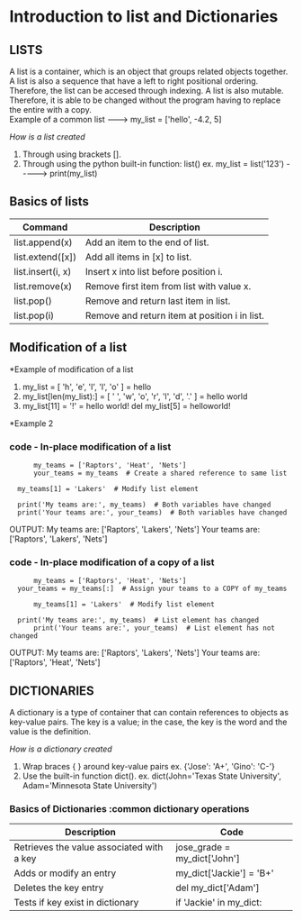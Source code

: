  # Introduction to list and Dictionaries
 
 
 ## LISTS
 A list is a container, which is an object that groups related objects together.
 A list is also a sequence that have a left to right positional ordering. Therefore, the list can be accesed through indexing.
 A list is also mutable. Therefore, it is able to be changed without the program having to replace the entire with a copy.  
 Example of a common list ---> my_list = ['hello', -4.2, 5]
 
 *How is a list created*
 1. Through using brackets [].
 2. Through using the python built-in function: list() ex. my_list = list('123') -----> print(my_list)

## Basics of lists

| Command | Description |
| --- | --- |
|list.append(x)    |Add an item to the end of list.                |               |                
|list.extend([x])  |Add all items in [x] to list.                  | git diff      |                
|list.insert(i, x) |Insert x into list before position i.	   | git status    |                
|list.remove(x)    |Remove first item from list with value x.      | git diff      |                
|list.pop()        |Remove and return last item in list.           | git status    |                
|list.pop(i)       |Remove and return item at position i in list.  | git diff      |                





 
 
 

## Modification of a list 

*Example of modification of a list
1. my_list  = [ 'h', 'e', 'l', 'l', 'o' ] = hello 
2. my_list[len(my_list):] = [ ' ', 'w', 'o', 'r', 'l', 'd', '.' ] = hello world
3. my_list[11] = '!' = hello world!
del my_list[5] = helloworld!

*Example 2
### code - In-place modification of a list
          my_teams = ['Raptors', 'Heat', 'Nets']
          your_teams = my_teams  # Create a shared reference to same list

	  my_teams[1] = 'Lakers'  # Modify list element

	  print('My teams are:', my_teams)  # Both variables have changed
	  print('Your teams are:', your_teams)  # Both variables have changed
OUTPUT: My teams are: ['Raptors', 'Lakers', 'Nets']
        Your teams are: ['Raptors', 'Lakers', 'Nets']

		
### code - In-place modification of a copy of a list
          my_teams = ['Raptors', 'Heat', 'Nets']
	  your_teams = my_teams[:]  # Assign your teams to a COPY of my_teams
	
          my_teams[1] = 'Lakers'  # Modify list element
	
	  print('My teams are:', my_teams)  # List element has changed
          print('Your teams are:', your_teams)  # List element has not changed
OUTPUT: My teams are: ['Raptors', 'Lakers', 'Nets']
        Your teams are: ['Raptors', 'Heat', 'Nets']


 
## DICTIONARIES
A dictionary is a type of container that can  contain references to objects as key-value pairs. The key is a value; in the case, the key is the word and the value is the definition. 

*How is a dictionary created*
1. Wrap braces { } around key-value pairs ex. {'Jose': 'A+', 'Gino': 'C-'} 
2. Use the built-in function dict(). ex. dict(John='Texas State University', Adam='Minnesota State University')

### Basics of Dictionaries :common dictionary operations
|Description| Code|
| --- | --- |
|Retrieves the value associated with a key|	jose_grade = my_dict['John'] |
|Adds or  modify an  entry |	my_dict['Jackie'] = 'B+' |
|Deletes the key entry  |	del my_dict['Adam'] |
|Tests if key exist in dictionary |	if 'Jackie' in my_dict: |
